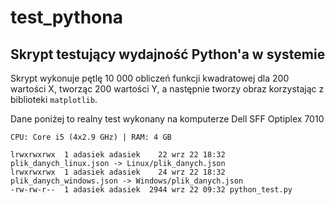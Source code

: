 # test_pythona

## Skrypt testujący wydajność Python'a w systemie

Skrypt wykonuje pętlę 10 000 obliczeń funkcji kwadratowej dla 200 wartości X,
tworząc 200 wartości Y, a następnie tworzy obraz korzystając z biblioteki `matplotlib`.

Dane poniżej to realny test wykonany na komputerze Dell SFF Optiplex 7010

`CPU: Core i5 (4x2.9 GHz) | RAM: 4 GB`

```
lrwxrwxrwx  1 adasiek adasiek    22 wrz 22 18:32 plik_danych_linux.json -> Linux/plik_danych.json
lrwxrwxrwx  1 adasiek adasiek    24 wrz 22 18:32 plik_danych_windows.json -> Windows/plik_danych.json
-rw-rw-r--  1 adasiek adasiek  2944 wrz 22 09:32 python_test.py
```
